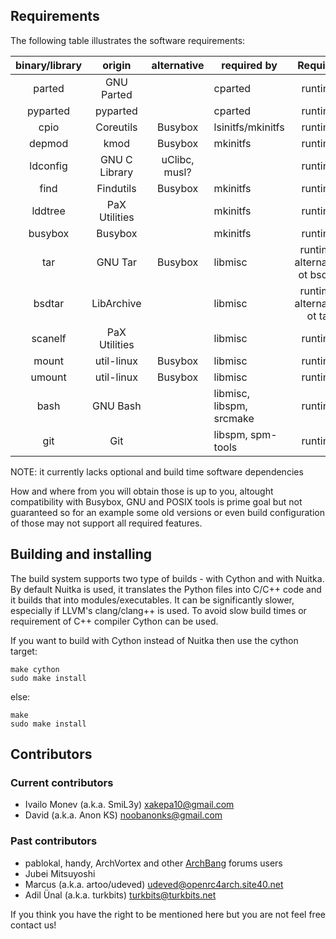 ## Requirements

The following table illustrates the software requirements:

| binary/library |     origin    |  alternative  |        required by       |            Required            |
|:--------------:|:-------------:|:-------------:|--------------------------|:------------------------------:|
|     parted     |   GNU Parted  |               |          cparted         |             runtime            |
|    pyparted    |    pyparted   |               |          cparted         |             runtime            |
|      cpio      |   Coreutils   |    Busybox    |     lsinitfs/mkinitfs    |             runtime            |
|     depmod     |      kmod     |    Busybox    |         mkinitfs         |             runtime            |
|    ldconfig    | GNU C Library | uClibc, musl? |                          |             runtime            |
|      find      |   Findutils   |    Busybox    |         mkinitfs         |             runtime            |
|     lddtree    | PaX Utilities |               |         mkinitfs         |             runtime            |
|     busybox    |    Busybox    |               |         mkinitfs         |             runtime            |
|       tar      |    GNU Tar    |    Busybox    |          libmisc         | runtime, alternative ot bsdtar |
|     bsdtar     |   LibArchive  |               |          libmisc         |   runtime, alternative ot tar  |
|     scanelf    | PaX Utilities |               |          libmisc         |             runtime            |
|      mount     |   util-linux  |    Busybox    |          libmisc         |             runtime            |
|     umount     |   util-linux  |    Busybox    |          libmisc         |             runtime            |
|      bash      |    GNU Bash   |               | libmisc, libspm, srcmake |             runtime            |
|       git      |      Git      |               |     libspm, spm-tools    |             runtime            |

NOTE: it currently lacks optional and build time software dependencies

How and where from you will obtain those is up to you, altought compatibility
with Busybox, GNU and POSIX tools is prime goal but not guaranteed so for an
example some old versions or even build configuration of those may not support
all required features.

## Building and installing

The build system supports two type of builds - with Cython and with Nuitka.
By default Nuitka is used, it translates the Python files into C/C++ code and
it builds that into modules/executables. It can be significantly slower,
especially if LLVM's clang/clang++ is used. To avoid slow build times or
requirement of C++ compiler Cython can be used.

If you want to build with Cython instead of Nuitka then use the cython target:

```
make cython
sudo make install
```

else:

```
make
sudo make install
```

## Contributors

### Current contributors

- Ivailo Monev (a.k.a. SmiL3y) <xakepa10@gmail.com>
- David (a.k.a. Anon KS) <noobanonks@gmail.com>

### Past contributors

- pablokal, handy, ArchVortex and other [ArchBang](http://www.archbang.org/)
forums users
- Jubei Mitsuyoshi
- Marcus (a.k.a. artoo/udeved) <udeved@openrc4arch.site40.net>
- Adil Ünal (a.k.a. turkbits) <turkbits@turkbits.net>

If you think you have the right to be mentioned here but you are not feel free
contact us!

